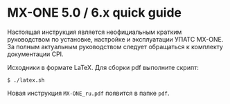 # MX-ONE 5.0 / 6.x quick guide

Настоящая инструкция является неофициальным кратким руководством по установке, настройке и эксплуатации УПАТС MX-ONE. За полным актуальным руководством следует обращаться к комплекту документации CPI.

Исходники в формате LaTeX. Для сборки pdf выполните скрипт:
```
$ ./latex.sh
```

Новая инструкция `MX-ONE_ru.pdf` появится в папке `pdf`.


